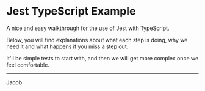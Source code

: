 # Jest TypeScript Example

A nice and easy walkthrough for the use of Jest with TypeScript.

Below, you will find explanations about what each step is doing, why we need it and what happens if you miss a step out.

It'll be simple tests to start with, and then we will get more complex once we feel comfortable.

---

Jacob
